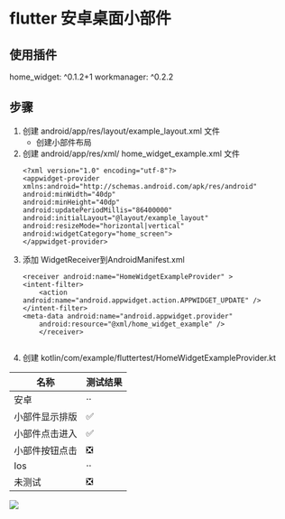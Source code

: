 # flutter 安卓桌面小部件

## 使用插件 
home_widget: ^0.1.2+1
workmanager: ^0.2.2

## 步骤
1. 创建 android/app/res/layout/example_layout.xml 文件
    - 创建小部件布局
2. 创建 android/app/res/xml/ home_widget_example.xml 文件
    ```
	<?xml version="1.0" encoding="utf-8"?>
	<appwidget-provider xmlns:android="http://schemas.android.com/apk/res/android"
    android:minWidth="40dp"
    android:minHeight="40dp"
    android:updatePeriodMillis="86400000"
    android:initialLayout="@layout/example_layout"
    android:resizeMode="horizontal|vertical"
    android:widgetCategory="home_screen">
	</appwidget-provider>
	
3. 添加 WidgetReceiver到AndroidManifest.xml
	```
	<receiver android:name="HomeWidgetExampleProvider" >
    <intent-filter>
        <action android:name="android.appwidget.action.APPWIDGET_UPDATE" />
    </intent-filter>
    <meta-data android:name="android.appwidget.provider"
        android:resource="@xml/home_widget_example" />
		</receiver>
		
4. 创建 kotlin/com/example/fluttertest/HomeWidgetExampleProvider.kt


| 名称 | 测试结果 |
| -- | -- |
| 安卓 | ··|
| 小部件显示排版 | ✅ |
| 小部件点击进入 | ✅ |
| 小部件按钮点击 | ❎ |
| Ios | ·· |
| 未测试 | ❎ |


![](http://img1.kllh.vip/981621596388_.pic.jpg)